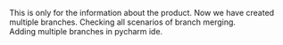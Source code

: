 This is only for the information about the product.
Now we have created multiple branches.
Checking all scenarios of branch merging. <br>
Adding multiple branches in pycharm ide.
